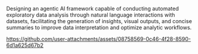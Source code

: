 Designing an agentic AI framework capable of conducting automated exploratory data analysis through natural language interactions with datasets, facilitating the generation of insights, visual outputs, and concise summaries to improve data interpretation and optimize analytic workflows.


https://github.com/user-attachments/assets/08758569-0c46-4f28-8590-6d1a625d67b2

